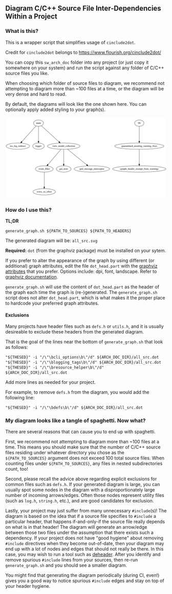 ## Diagram C/C++ Source File Inter-Dependencies Within a Project

### What is this?

This is a wrapper script that simplifies usage of `cinclude2dot`.

Credit for `cinclude2dot` belongs to https://www.flourish.org/cinclude2dot/

You can copy this `sw_arch_doc` folder into any project (or just copy it
somewhere on your system) and run the script against any folder of C/C++ source
files you like.

When choosing which folder of source files to diagram, we recommend not
attempting to diagram more than ~100 files at a time, or the diagram will be
very dense and hard to read.

By default, the diagrams will look like the one shown here. You can optionally
apply added styling to your graph(s).

![example diagram](all_src.svg)

### How do I use this?

**TL;DR**

```
generate_graph.sh ${PATH_TO_SOURCES} ${PATH_TO_HEADERS}
```

The generated diagram will be: `all_src.svg`

**Required:** `dot` (from the graphviz package) must be installed on your sytem.

If you prefer to alter the appearance of the graph by using different (or
additional) graph attributes, edit the file `dot_head.part` with the
[graphviz attributes](https://graphviz.org/doc/info/attrs.html) that you
prefer. Options include: dpi, font, landscape. Refer to
[graphviz documentation](https://graphviz.org/doc/info/attrs.html).

`generate_graph.sh` will use the content of `dot_head.part` as the header of the
graph each time the graph is (re-)generated. The `generate_graph.sh` script does
not alter `dot_head.part`, which is what makes it the proper place to hardcode
your preferred graph attributes.

#### Exclusions

Many projects have header files such as `defs.h` or `utils.h`, and it is usually
desireable to exclude these headers from the generated diagram.

That is the goal of the lines near the bottom of `generate_graph.sh` that look as follows:

```
"${THESED}" -i "/\"\bcli_options\b\"/d" ${ARCH_DOC_DIR}/all_src.dot
"${THESED}" -i "/\"\blogging_tags\b\"/d" ${ARCH_DOC_DIR}/all_src.dot
"${THESED}" -i "/\"\bresource_helper\b\"/d" ${ARCH_DOC_DIR}/all_src.dot
```

Add more lines as needed for your project.

For example, to remove `defs.h` from the diagram, you would add the following line:

```
"${THESED}" -i "/\"\bdefs\b\"/d" ${ARCH_DOC_DIR}/all_src.dot
```

### My diagram looks like a tangle of spaghetti. Now what?

There are several reasons that can cause you to end up with spaghetti.

First, we recommend not attempting to diagram more than ~100 files at a
time. This means you should make sure that the number of C/C++ source files
residing under whatever directory you chose as the `${PATH_TO_SOURCES}` argument
does not exceed 100 total source files. When counting files under
`${PATH_TO_SOURCES}`, any files in nested subdirectories count, too!

Second, please recall the advice above regarding explicit exclusions for common
files such as `defs.h`. If your generated diagram is large, you can usually spot
some nodes in the diagram with a disproportionately large number of incoming
arrows/edges. Often those nodes represent utility files (such as `log.h`,
`string.h`, etc.), and are good candidates for exclusion.

Lastly, your project may just suffer from many unnecessary `#include`(s)! The
diagram is based on the idea that if a source file specifies to `#include` a
particular header, that happens if-and-only-if the source file really depends on
what is in that header! The diagram will generate an arrow/edge between those
two files under the assumption that there exists such a dependency. If your
project does not have "good hygiene" about removing `#include` directives when
they become out-of-date, then your diagram may end up with a lot of nodes and
edges that should not really be there. In this case, you may wish to run a tool
such as [deheader](http://www.catb.org/~esr/deheader/). After you identify and
remove spurious `#include` lines from your sources, then re-run
`generate_graph.sh` and you should see a smaller diagram.

You might find that generating the diagram periodically (during CI, even!) gives
you a good way to notice spurious `#include` edges and stay on top of your
header hygiene.
